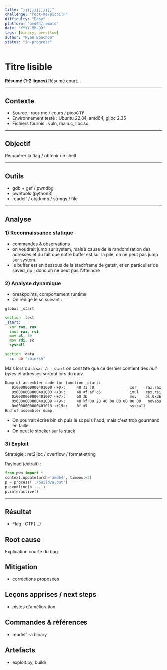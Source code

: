 ```yaml
---
title: "jjjjjjjjjjjjj"
challenge: "root-me/picoCTF"
difficulty: "Easy"
platform: "amd64/remote"
date: "YYYY-MM-DD"
tags: [binary, overflow]
author: "Ryan Bouchou"
status: "in-progress"
---
```


# Titre lisible

**Résumé (1-2 lignes)**
Résumé court...

---

## Contexte

- Source : root-me / cours / picoCTF
- Environnement testé : Ubuntu 22.04, amd64, glibc 2.35
- Fichiers fournis : vuln, main.c, libc.so

---

## Objectif

Récupérer la flag / obtenir un shell

---

## Outils

- gdb + gef / pwndbg
- pwntools (python3)
- readelf / objdump / strings / file

---

## Analyse

### 1) Reconnaissance statique

- commandes & observations
- on voudrait jump sur system, mais à cause de la randomisation des adresses et du fait que notre buffer est sur la pile, on
  ne peut pas jump sur system.
- le buffer est en dessous de la stackframe de getstr, et en particulier de saved_rip ; donc on ne peut pas l'atteindre

### 2) Analyse dynamique

- breakpoints, comportement runtime
- On rédige le sc suivant :

```asm
global _start

section .text
_start:
  xor rax, rax
  imul rax, rsi
  mov al, 59
  mov rdi, sc
  syscall

section .data
  sc: db "/bin/sh"
```

Mais lors du `disas /r _start` on constate que ce dernier contient des _null bytes_ et adresses surtout lors du mov.

```zsh
Dump of assembler code for function _start:
   0x0000000000401000 <+0>:     48 31 c0                xor    rax,rax
   0x0000000000401003 <+3>:     48 0f af c6             imul   rax,rsi
   0x0000000000401007 <+7>:     b0 3b                   mov    al,0x3b
   0x0000000000401009 <+9>:     48 bf 00 20 40 00 00 00 00 00   movabs rdi,0x402000
   0x0000000000401013 <+19>:    0f 05                   syscall
End of assembler dump.
```

- On pourrait écrire bin sh puis le sc puis l'add, mais c'est trop gourmand en taille
- On peut le stocker sur la stack

### 3) Exploit

Stratégie : ret2libc / overflow / format-string

Payload (extrait) :

```py
from pwn import *
context.update(arch='amd64', timeout=2)
p = process('./build/a.out')
p.sendline(b'...')
p.interactive()
```

---

## Résultat

- Flag : CTF{...}

## Root cause

Explication courte du bug

## Mitigation

- corrections proposées

## Leçons apprises / next steps

- pistes d'amélioration

## Commandes & références

- readelf -a binary

## Artefacts

- exploit.py, build/
